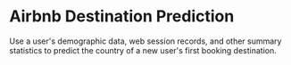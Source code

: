# Airbnb Destination Prediction
Use a user's demographic data, web session records, and other summary statistics to predict the country of a new user's first booking destination.
